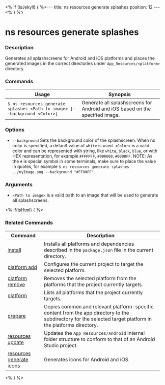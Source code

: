 <% if (isJekyll) { %>---
title: ns resources generate splashes
position: 12
---<% } %>

# ns resources generate splashes

### Description

Generates all splashscreens for Android and iOS platforms and places the generated images in the correct directories under `App_Resources/<platform>` directory.

### Commands

Usage | Synopsis
------|-------
`$ ns resources generate splashes <Path to image> [--background <Color>]` | Generate all splashscreens for Android and iOS based on the specified image.

### Options

* `--background` Sets the background color of the splashscreen. When no color is specified, a default value of `white` is used. `<Color>` is a valid color and can be represented with string, like `white`, `black`, `blue`, or with HEX representation, for example `#FFFFFF`, `#000000`, `#0000FF`. NOTE: As the `#` is special symbol in some terminals, make sure to place the value in quotes, for example `$ ns resources generate splashes ../myImage.png --background "#FF00FF"`.

### Arguments

* `<Path to image>` is a valid path to an image that will be used to generate all splashscreens. 

<% if(isHtml) { %>

### Related Commands

Command | Description
----------|----------
[install](../install.html) | Installs all platforms and dependencies described in the `package.json` file in the current directory.
[platform add](../platform-add.html) | Configures the current project to target the selected platform.
[platform remove](../platform-remove.html) | Removes the selected platform from the platforms that the project currently targets.
[platform](../platform.html) | Lists all platforms that the project currently targets.
[prepare](../prepare.html) | Copies common and relevant platform-specific content from the app directory to the subdirectory for the selected target platform in the platforms directory.
[resources update](resources-update.md) | Updates the `App_Resources/Android` internal folder structure to conform to that of an Android Studio project.
[resources generate icons](resources-generate-icons.md) | Generates icons for Android and iOS.
<% } %>